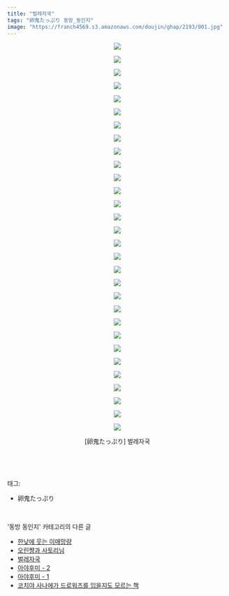 ```yaml
---
title: "벌레자국"
tags: "卵鬼たっぷり 동방_동인지"
image: "https://franch4569.s3.amazonaws.com/doujin/ghap/2193/001.jpg"
---
```

<div class="article">
<p style="text-align: center; clear: none; float: none;"><img src="{{ site.imgserver2 }}/ghap/2193/001.jpg"/></p>
<p style="text-align: center; clear: none; float: none;"><img src="{{ site.imgserver2 }}/ghap/2193/002.jpg"/></p>
<p style="text-align: center; clear: none; float: none;"><img src="{{ site.imgserver2 }}/ghap/2193/003.jpg"/></p>
<p style="text-align: center; clear: none; float: none;"><img src="{{ site.imgserver2 }}/ghap/2193/004.jpg"/></p>
<p style="text-align: center; clear: none; float: none;"><img src="{{ site.imgserver2 }}/ghap/2193/005.jpg"/></p>
<p style="text-align: center; clear: none; float: none;"><img src="{{ site.imgserver2 }}/ghap/2193/006.jpg"/></p>
<p style="text-align: center; clear: none; float: none;"><img src="{{ site.imgserver2 }}/ghap/2193/007.jpg"/></p>
<p style="text-align: center; clear: none; float: none;"><img src="{{ site.imgserver2 }}/ghap/2193/008.jpg"/></p>
<p style="text-align: center; clear: none; float: none;"><img src="{{ site.imgserver2 }}/ghap/2193/009.jpg"/></p>
<p style="text-align: center; clear: none; float: none;"><img src="{{ site.imgserver2 }}/ghap/2193/010.jpg"/></p>
<p style="text-align: center; clear: none; float: none;"><img src="{{ site.imgserver2 }}/ghap/2193/011.jpg"/></p>
<p style="text-align: center; clear: none; float: none;"><img src="{{ site.imgserver2 }}/ghap/2193/012.jpg"/></p>
<p style="text-align: center; clear: none; float: none;"><img src="{{ site.imgserver2 }}/ghap/2193/013.jpg"/></p>
<p style="text-align: center; clear: none; float: none;"><img src="{{ site.imgserver2 }}/ghap/2193/014.jpg"/></p>
<p style="text-align: center; clear: none; float: none;"><img src="{{ site.imgserver2 }}/ghap/2193/015.jpg"/></p>
<p style="text-align: center; clear: none; float: none;"><img src="{{ site.imgserver2 }}/ghap/2193/016.jpg"/></p>
<p style="text-align: center; clear: none; float: none;"><img src="{{ site.imgserver2 }}/ghap/2193/017.jpg"/></p>
<p style="text-align: center; clear: none; float: none;"><img src="{{ site.imgserver2 }}/ghap/2193/018.jpg"/></p>
<p style="text-align: center; clear: none; float: none;"><img src="{{ site.imgserver2 }}/ghap/2193/019.jpg"/></p>
<p style="text-align: center; clear: none; float: none;"><img src="{{ site.imgserver2 }}/ghap/2193/020.jpg"/></p>
<p style="text-align: center; clear: none; float: none;"><img src="{{ site.imgserver2 }}/ghap/2193/021.jpg"/></p>
<p style="text-align: center; clear: none; float: none;"><img src="{{ site.imgserver2 }}/ghap/2193/022.jpg"/></p>
<p style="text-align: center; clear: none; float: none;"><img src="{{ site.imgserver2 }}/ghap/2193/023.jpg"/></p>
<p style="text-align: center; clear: none; float: none;"><img src="{{ site.imgserver2 }}/ghap/2193/024.jpg"/></p>
<p style="text-align: center; clear: none; float: none;"><img src="{{ site.imgserver2 }}/ghap/2193/025.jpg"/></p>
<p style="text-align: center; clear: none; float: none;"><img src="{{ site.imgserver2 }}/ghap/2193/026.jpg"/></p>
<p style="text-align: center; clear: none; float: none;"><img src="{{ site.imgserver2 }}/ghap/2193/027.jpg"/></p>
<p style="text-align: center; clear: none; float: none;"><img src="{{ site.imgserver2 }}/ghap/2193/028.jpg"/></p>
<p style="text-align: center; clear: none; float: none;"><img src="{{ site.imgserver2 }}/ghap/2193/029.jpg"/></p>
<p style="text-align: center; clear: none; float: none;"><img src="{{ site.imgserver2 }}/ghap/2193/030.jpg"/></p>
<p style="text-align: center; clear: none; float: none;">[卵鬼たっぷり] 벌레자국</p>
<p><br/></p>
</div><br/>
<div class="tagTrail">
<p>태그: </p>
<ul>
<li>卵鬼たっぷり</li>
</ul>
</div><br/>
<div class="another">
<p>'동방 동인지' 카테고리의 다른 글</p>
<ul>
<li><a href="/ghap_2195">한낮에 웃는 이매망량</a></li>
<li><a href="/ghap_2194">오린쨩과 사토리님</a></li>
<li><a href="/ghap_2193">벌레자국</a></li>
<li><a href="/ghap_2190">아야후미 - 2</a></li>
<li><a href="/ghap_2189">아야후미 - 1</a></li>
<li><a href="/ghap_2187">코치야 사나에가 드로워즈를 입을지도 모르는 책</a></li>
</ul>
</div><br/>
<div class="cb_module cb_fluid">
<div class="cb_wrt cb_profile">
</div><!-- commentList close -->
</div><br/>
